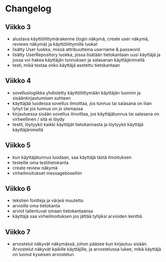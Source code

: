 # Changelog

## Viikko 3

- alustava käyttöliittymärakenne (login näkymä, create user näkymä, reviews näkymä) ja käyttöliittymille luokat
- lisätty User luokka, missä attribuutteina username & password
- lisätty UserRepository luokka, jossa lisätään tietokantaan uusi käyttäjä ja jossa voi hakea käyttäjän tunnuksen ja salasanan käyttäjänimellä
- testi, mikä testaa onko käyttäjä asetettu tietokantaan

## Viikko 4
- sovelluslogiikka yhdistetty käyttöliittymään käyttäjän luonnin ja sisäänkirjautumisen suhteen
- käyttäjää luodessa sovellus ilmoittaa, jos tunnus tai salasana on liian lyhyt tai jos tunnus on jo olemassa
- kirjautuessa sisään sovellus ilmoittaa, jos käyttäjätunnus tai salasana on virheellinen / sitä ei löydy
- testit, löytyykö kaikki käyttäjät tietokannasta ja löytyykö käyttäjä käyttäjänimellä

## Viikko 5
- kun käyttäjätunnus luodaan, saa käyttäjä tästä ilmoituksen
- testeille oma testitietokanta
- create review näkymä
- virheilmoitukset messageboxeihin

## Viikko 6
- tekstien fontteja ja värjeä muutettu
- arvioille oma tietokanta
- arviot tallentuvat omaan tietokantaansa
- käyttäjä saa virheilmoituksen jos jättää tyhjiksi arvioiden kenttiä

## Viikko 7
- arvostelut näkyvät näkymässä, johon pääsee kun kirjautuu sisään. Arvostelut näkyvät kaikille käyttäjille, ja arvostelussa lukee, mikä käyttäjä on luonut kyseisen arvostelun.
